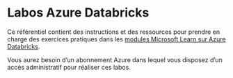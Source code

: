 # Labos Azure Databricks

Ce référentiel contient des instructions et des ressources pour prendre en charge des exercices pratiques dans les [modules Microsoft Learn sur Azure Databricks](https://docs.microsoft.com/training/paths/data-engineer-azure-databricks/).

Vous aurez besoin d’un abonnement Azure dans lequel vous disposez d’un accès administratif pour réaliser ces labos.
